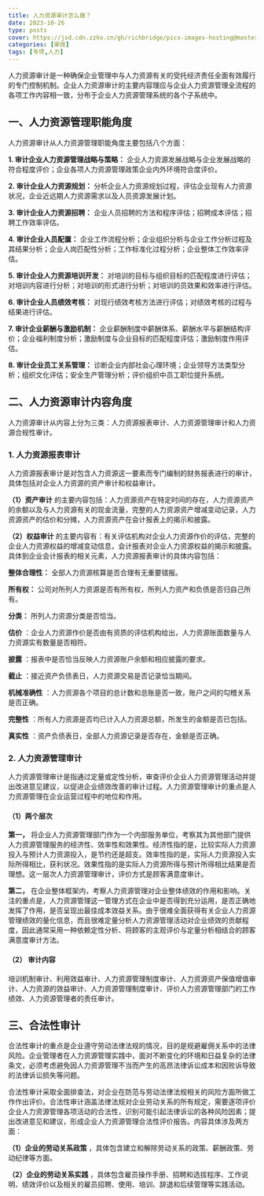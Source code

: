 ```yaml
---
title: 人力资源审计怎么做？
date: 2023-10-26
type: posts
cover: https://jsd.cdn.zzko.cn/gh/richbridge/picx-images-hosting@master/thumbnail/审技.jpg
categories: [审技]
tags: [专项,人力]
---
```


人力资源审计是一种确保企业管理中与人力资源有关的受托经济责任全面有效履行的专门控制机制。企业人力资源审计的主要内容理应与企业人力资源管理全流程的各项工作内容相一致，分布于企业人力资源管理系统的各个子系统中。

## 一、人力资源管理职能角度

人力资源审计从人力资源管理职能角度主要包括八个方面：

**1.  审计企业人力资源管理战略与策略：** 企业人力资源发展战略与企业发展战略的符合程度评价；企业各项人力资源管理政策企业内外环境符合度评价。

**2.  审计企业人力资源规划：** 分析企业人力资源规划过程，评估企业现有人力资源状况，企业近远期人力资源需求以及人员资源发展计划。

**3.  审计企业人力资源招聘：** 企业人员招聘的方法和程序评估；招聘成本评估；招聘工作效率评估。

**4.  审计企业人员配置：** 企业工作流程分析；企业组织分析与企业工作分析过程及其结果分析；企业人岗匹配性分析；工作标准化过程分析；企业整体工作效率评估。

**5.  审计企业人力资源培训开发：** 对培训的目标与组织目标的匹配程度进行评估；对培训内容进行分析；对培训的形式进行分析；对培训的员效果和效率进行评估。

**6.  审计企业人员绩效考核：** 对现行绩效考核方法进行评估；对绩效考核的过程与结果进行评估。

**7.  审计企业薪酬与激励机制：** 企业薪酬制度中薪酬体系、薪酬水平与薪酬结构评价；企业福利制度分析；激励制度与企业目标的匹配程度评估；激励制度作用评估。

**8.  审计企业员工关系管理：** 诊断企业内部社会心理环境；企业领导方法类型分析；组织文化评估；安全生产管理分析；评价组织中员工职位提升系统。

## 二、人力资源审计内容角度

人力资源审计从内容上分为三类：人力资源报表审计、人力资源管理审计和人力资源合规性审计。

### 1. 人力资源报表审计

人力资源报表审计是对包含人力资源这一要素而专门编制的财务报表进行的审计，具体包括对企业人力资源的资产审计和权益审计。

**（1）资产审计** 的主要内容包括：人力资源资产在特定时间的存在，人力资源资产的余额以及与人力资源有关的现金流量，完整的人力资源资产增减变动记录，人力资源资产的估价和分摊，人力资源资产在会计报表上的揭示和披露。

**（2）权益审计** 的主要内容有：有关评估机构对企业人力资源作价的评估，完整的企业人力资源权益的增减变动信息，会计报表对企业人力资源权益的揭示和披露。具体到企业会计报表的相关元素，人力资源报表审计的具体内容包括：

**整体合理性：** 全部人力资源核算是否合理有无重要错报。

**所有权：** 公司对所列人力资源是否有所有权，所列人力资产和负债是否归自己所有。

**分类：** 所列人力资源分类是否恰当。

**估价** ：企业人力资源作价是否由有资质的评估机构给出，人力资源账面数量与人力资源实有数量是否相符。

**披露** ：报表中是否恰当反映人力资源账户余额和相应披露的要求。

**截止** ：接近资产负债表日，人力资源交易是否记录恰当期间。

**机械准确性** ：人力资源各个项目的总计数和总账是否一致，账户之间的勾稽关系是否正确。

**完整性** ：所有人力资源是否均已计入人力资源总额，所发生的金额是否已包括。

**真实性** ：资产负债表日，全部人力资源记录是否存在，金额是否正确。

### 2. 人力资源管理审计

人力资源管理审计是指通过定量或定性分析，审查评价企业人力资源管理活动并提出改进意见建议，以促进企业绩效改善的审计过程。人力资源管理审计的重点是人力资源管理在企业运营过程中的地位和作用。

#### （1）两个层次

**第一，** 将企业人力资源管理部门作为一个内部服务单位，考察其为其他部门提供人力资源管理服务的经济性、效率性和效果性。经济性指的是，比较实际人力资源投入与预计人力资源投入，是节约还是超支。效率性指的是，实际人力资源投入实际所得相比，获利状况。效果性指的是实际人力资源所得与预计所得相比结果是否理想。这一层次人力资源管理审计，评价方式是顾客满意度审计。

**第二，** 在企业整体框架内，考察人力资源管理对企业整体绩效的作用和影响。关注的重点是，人力资源管理这一管理方式在企业中是否得到充分运用，是否正确地发挥了作用，是否呈现出最佳成本效益关系。由于很难全面获得有关企业人力资源管理绩效的量化信息，而且很难定量分析人力资源管理活动对企业绩效的贡献程度，因此通常采用一种依赖定性分析、将顾客的主观评价与定量分析相结合的顾客满意度审计方法。

#### （2） 审计内容

培训机制审计、利用效益审计、人力资源管理制度审计、人力资源资产保值增值审计、人力资源的效益审计、人力资源管理制度审计、评价人力资源管理部门的工作绩效、人力资源管理者的责任审计。

## 三、合法性审计

合法性审计的重点是企业遵守劳动法律法规的情况，目的是规避雇佣关系中的法律风险。企业管理者在人力资源管理实践中，面对不断变化的环境和日益复杂的法律条文，必须考虑避免因人力资源管理不当而产生的高昂法律诉讼成本和因败诉导致的法律诉讼损失等问题。

合法性审计采取全面排查法，对企业在防范与劳动法律法规相关的风险方面所做工作作出评价。合法性审计涵盖法律法规对企业劳动关系的所有规定，需要逐项评价企业人力资源管理各项活动的合法性，识别可能引起法律诉讼的各种风险因素；提出改进意见和建议，形成企业人力资源管理合法性评价报告。内容具体涉及两方面：

**（1）企业的劳动关系政策** ，具体包含建立和解除劳动关系的政策、薪酬政策、劳动纪律等方面。

**（2）企业的劳动关系实践** ，具体包含雇员操作手册、招聘和选拔程序、工作说明、绩效评价以及相关的雇员招聘、使用、培训、辞退和后续管理等实践活动。
